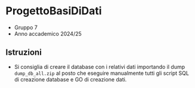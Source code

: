# ProgettoBasiDiDati

- Gruppo 7
- Anno accademico 2024/25

## Istruzioni

- Si consiglia di creare il database con i relativi dati importando il dump `dump_db_all.zip` al posto che eseguire manualmente tutti gli script SQL di creazione database e GO di creazione dati.